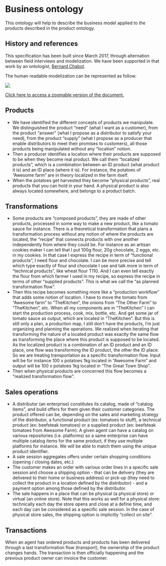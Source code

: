 # Business ontology

This ontology will help to describe the business model applied to the products described in the product ontology.

## History and references

This specification has been built since March 2017, through alternation between field interviews and modelization. We have been supported in that work by an ontologist, [Bernard Chabot](https://docs.google.com/document/d/1vLYI4pv-lqcy7WLoMN9XWROPh1FayXFU5g4zA5blmEQ/edit?usp=sharing).

The human readable modelization can be represented as follow:

![](https://lh5.googleusercontent.com/KzmDJ63oH6uLhA7z9qgknOEwdEGWQRWIVkJFvFOtTGSEwyf9XjCo44evKK1a4prG4pbUkaPCKwJQAGNaG_9SkYLgd_dABOvkXetf9xJNo4kXtjliAZT28WlL8VwBi8nndUA_VWUc)

[Click here to access a zoomable version of the document.](https://docs.google.com/presentation/d/157i0ySW3T89KviZHmderXl7X0ywuvtz0QunaHJcEF_Q/edit?usp=sharing)

## Products

* We have identified the different concepts of products we manipulate. We distinguished the product “need” \(what I want as a customer\), from the product “answer” \(what I propose as a distributor to satisfy your need\), from the product “supply” \(what I propose as a producer that enable distributors to meet their promises to customers\), all those products being manipulated without any “location” notion.
* Then a producer identifies a location where their products are supposed to be when they become real product. We call them “localized products”, which is a combination between an ID product \(what product it is\) and an ID place \(where it is\). For instance, the potatoes of “Awesome farm” are in theory localized in the farm itself.
* When the potatoes get harvested they become “physical products”, real products that you can hold in your hand. A physical product is also always located somewhere, and belongs to a product batch.

## Transformations

* Some products are “composed products”, they are made of other products, processed in some way to make a new product, like a tomato sauce for instance. There is a theoretical transformation that plans a transformation process without any notion of where the products are located, the “recipe” that connects products with one another independently from where they could be. For instance as an artisan cookies maker I can tell that I put 100g flour, 20g chocolate, 2 eggs, etc. in my cookies. In that case I express the recipe in term of “functional products”, I need flour and chocolate. I can be more precise and tell which type exactly of flour and chocolate I use and talk more in term of “technical products”, like wheat flour T110. And I can even tell exactly the flour from which farmer I used in my recipe, so express the recipe in terms of other “supplied products”. This is what we call the “as planned transformation flow”.
* Then this recipe becomes something more like a “production workflow” that adds some notion of location. I have to move the tomato from “Awesome farm” to “TheKitchen”, the onions from “The Other Farm” to “TheKitchen”, etc. When all my components are in “TheKitchen” I can start the production process, cook, mix, bottle, etc. And get some jar of tomato sauce as output, which are located in “TheKitchen”. But this is still only a plan, a production map, I still don’t have the products, I’m just organizing and planning the operations. We realized when iterating that transforming the nature of a located product was exactly the same flow as transforming the place where this product is supposed to be located. As the localized product is a combination of an ID product and an ID place, one flow was transforming the ID product, the other the ID place. So we are treating transportation as a specific transformation flow. Input will be for instance 100 x potatoes 1kg located in “Awesome Farm” and output will be 100 x potatoes 1kg located in “The Great Town Shop”.
* Then when physical products are concerned this flow becomes a “realized transformation flow”.

## Sales operations

* A distributor \(an enterprise\) constitutes its catalog, made of “catalog items”, and build offers for them given their customer categories. The product offered can be, depending on the sales and marketing strategy of the distributor, a functional product \(ex: tomatoes to stuff\), a technical product \(ex: beefsteak tomatoes\) or a supplied product \(ex: beefsteak tomatoes from Awesome Farm\). A given agent can have a catalog on various repositories \(i.e. platforms\) so a same enterprise can have multiple catalog items for the same product, if they use multiple platforms for instance. We will be able to match them using the unique product identifier.
* A sale session aggregates offers under certain shopping conditions \(opening / closing dates, etc.\)
* The customer makes an order with various order lines in a specific sale session and choose a shipping option - that can be delivery \(they are delivered to their home or business address\) or pick-up \(they need to collect the product in a location defined by the distributor\) - and a payment option among those defined by the distributor.
* The sale happens in a place that can be physical \(a physical store\) or virtual \(an online store\). Note that this works as well for a physical store: technically each day the store opens and close at a define time, and each day can be considered as a specific sale session. In the case of physical store sales, the shipping option is implicitly “collect on site”.

## Transactions

When an agent has ordered products and products has been delivered through a last transformation flow \(transport\), the ownership of the product changes hands. The transaction is then officially happening and the previous product owner can invoice the customer.


